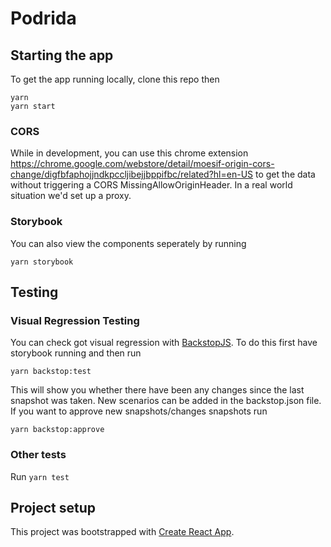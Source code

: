 # Podrida

## Starting the app

To get the app running locally, clone this repo then

```
yarn
yarn start
```

### CORS

While in development, you can use this chrome extension https://chrome.google.com/webstore/detail/moesif-origin-cors-change/digfbfaphojjndkpccljibejjbppifbc/related?hl=en-US to get the data without triggering a CORS MissingAllowOriginHeader. In a real world situation we'd set up a proxy.

### Storybook

You can also view the components seperately by running
```
yarn storybook

```

## Testing

### Visual Regression Testing

You can check got visual regression with [BackstopJS](https://github.com/garris/BackstopJS). To do this first have storybook running and then run
```
yarn backstop:test
```
This will show you whether there have been any changes since the last snapshot was taken. New scenarios can be added in the backstop.json file. If you want to approve new snapshots/changes snapshots run
```
yarn backstop:approve
```
### Other tests

Run `yarn test`

## Project setup

This project was bootstrapped with [Create React App](docs/createReactApp.md).